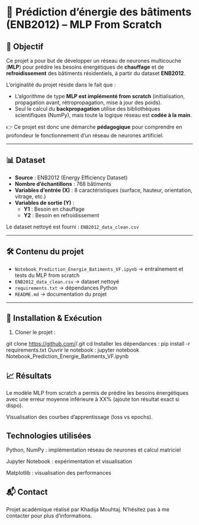 # 🏢 Prédiction d’énergie des bâtiments (ENB2012) – MLP From Scratch

## 🎯 Objectif
Ce projet a pour but de développer un réseau de neurones multicouche (**MLP**) pour prédire les besoins énergétiques de **chauffage** et de **refroidissement** des bâtiments résidentiels, à partir du dataset **ENB2012**.

L’originalité du projet réside dans le fait que :
- L’algorithme de type **MLP est implémenté from scratch** (initialisation, propagation avant, rétropropagation, mise à jour des poids).  
- Seul le calcul du **backpropagation** utilise des bibliothèques scientifiques (NumPy), mais toute la logique réseau est **codée à la main**.  

👉 Ce projet est donc une démarche **pédagogique** pour comprendre en profondeur le fonctionnement d’un réseau de neurones artificiel.

---

## 📊 Dataset
- **Source** : ENB2012 (Energy Efficiency Dataset)  
- **Nombre d’échantillons** : 768 bâtiments  
- **Variables d’entrée (X)** : 8 caractéristiques (surface, hauteur, orientation, vitrage, etc.)  
- **Variables de sortie (Y)** :  
  - **Y1** : Besoin en chauffage  
  - **Y2** : Besoin en refroidissement  

Le dataset nettoyé est fourni : `ENB2012_data_clean.csv`

---

## 🛠️ Contenu du projet
- `Notebook_Prediction_Energie_Batiments_VF.ipynb` → entraînement et tests du MLP from scratch  
- `ENB2012_data_clean.csv` → dataset nettoyé  
- `requirements.txt` → dépendances Python  
- `README.md` → documentation du projet  

---

## 🚀 Installation & Exécution
1. Cloner le projet :

git clone https://github.com/<ton-user>/<ton-repo>.git
cd <ton-repo>
Installer les dépendances :
pip install -r requirements.txt
Ouvrir le notebook :
jupyter notebook Notebook_Prediction_Energie_Batiments_VF.ipynb

## 📈 Résultats
Le modèle MLP from scratch a permis de prédire les besoins énergétiques avec une erreur moyenne inférieure à XX% (ajoute ton résultat exact si dispo).

Visualisation des courbes d’apprentissage (loss vs epochs).

## Technologies utilisées
Python, NumPy : implémentation réseau de neurones et calcul matriciel

Jupyter Notebook : expérimentation et visualisation

Matplotlib : visualisation des performances

## 📬 Contact
Projet académique réalisé par Khadija Mouhtaj.
N’hésitez pas à me contacter pour plus d’informations.

